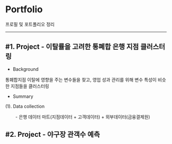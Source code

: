 <h1> Portfolio </h1>
프로필 및 포트폴리오 정리
<hr>
<h2> #1. Project - 이탈률을 고려한 통폐합 은행 지점 클러스터링 </h2> 

- Background 
 <p>통폐합지점 이탈에 영향을 주는 변수들을 찾고, 영업 성과 관리를 위해 변수 특성이 비슷한 지점들을 클러스터링</p>

- Summary
 <p> (1). Data collection </p>
         - 은행 데이터 마트(지점데이터 + 고객데이터) + 외부데이터(금융결제원)


<h2> #2. Project - 야구장 관객수 예측 </h2> 
